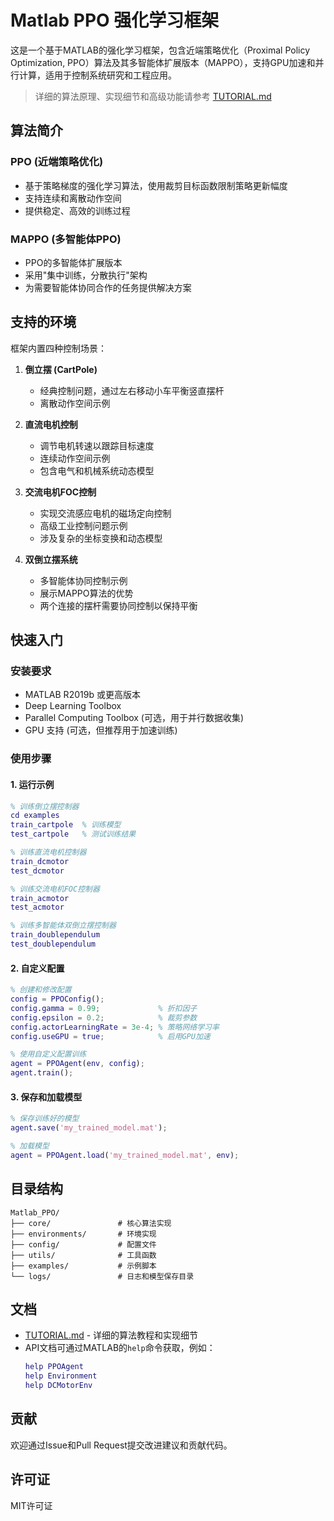 # Matlab PPO 强化学习框架

这是一个基于MATLAB的强化学习框架，包含近端策略优化（Proximal Policy Optimization, PPO）算法及其多智能体扩展版本（MAPPO），支持GPU加速和并行计算，适用于控制系统研究和工程应用。

> 详细的算法原理、实现细节和高级功能请参考 [TUTORIAL.md](TUTORIAL.md)

## 算法简介

### PPO (近端策略优化)
- 基于策略梯度的强化学习算法，使用裁剪目标函数限制策略更新幅度
- 支持连续和离散动作空间
- 提供稳定、高效的训练过程

### MAPPO (多智能体PPO)
- PPO的多智能体扩展版本
- 采用"集中训练，分散执行"架构
- 为需要智能体协同合作的任务提供解决方案

## 支持的环境

框架内置四种控制场景：

1. **倒立摆 (CartPole)**
   - 经典控制问题，通过左右移动小车平衡竖直摆杆
   - 离散动作空间示例

2. **直流电机控制**
   - 调节电机转速以跟踪目标速度
   - 连续动作空间示例
   - 包含电气和机械系统动态模型

3. **交流电机FOC控制**
   - 实现交流感应电机的磁场定向控制
   - 高级工业控制问题示例
   - 涉及复杂的坐标变换和动态模型

4. **双倒立摆系统**
   - 多智能体协同控制示例
   - 展示MAPPO算法的优势
   - 两个连接的摆杆需要协同控制以保持平衡

## 快速入门

### 安装要求
- MATLAB R2019b 或更高版本
- Deep Learning Toolbox
- Parallel Computing Toolbox (可选，用于并行数据收集)
- GPU 支持 (可选，但推荐用于加速训练)

### 使用步骤

#### 1. 运行示例

```matlab
% 训练倒立摆控制器
cd examples
train_cartpole  % 训练模型
test_cartpole   % 测试训练结果

% 训练直流电机控制器
train_dcmotor
test_dcmotor

% 训练交流电机FOC控制器
train_acmotor
test_acmotor

% 训练多智能体双倒立摆控制器
train_doublependulum
test_doublependulum
```

#### 2. 自定义配置

```matlab
% 创建和修改配置
config = PPOConfig();
config.gamma = 0.99;             % 折扣因子
config.epsilon = 0.2;            % 裁剪参数
config.actorLearningRate = 3e-4; % 策略网络学习率
config.useGPU = true;            % 启用GPU加速

% 使用自定义配置训练
agent = PPOAgent(env, config);
agent.train();
```

#### 3. 保存和加载模型

```matlab
% 保存训练好的模型
agent.save('my_trained_model.mat');

% 加载模型
agent = PPOAgent.load('my_trained_model.mat', env);
```

## 目录结构

```
Matlab_PPO/
├── core/               # 核心算法实现
├── environments/       # 环境实现
├── config/             # 配置文件
├── utils/              # 工具函数
├── examples/           # 示例脚本
└── logs/               # 日志和模型保存目录
```

## 文档

- [TUTORIAL.md](TUTORIAL.md) - 详细的算法教程和实现细节
- API文档可通过MATLAB的`help`命令获取，例如：
  ```matlab
  help PPOAgent
  help Environment
  help DCMotorEnv
  ```

## 贡献

欢迎通过Issue和Pull Request提交改进建议和贡献代码。

## 许可证

MIT许可证
